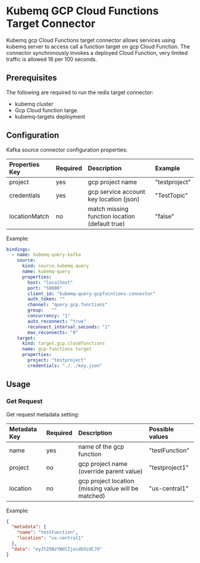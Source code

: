 # Kubemq GCP Cloud Functions Target Connector

Kubemq gcp Cloud Functions target connector allows services using kubemq server to access call a function target on gcp Cloud Function.
The connector synchronously invokes a deployed Cloud Function, very limited traffic is allowed 16 per 100 seconds.

## Prerequisites
The following are required to run the redis target connector:

- kubemq cluster
- Gcp Cloud function targe.
- kubemq-targets deployment

## Configuration

Kafka source connector configuration properties:

| Properties Key | Required | Description                                    | Example          |
|:---------------|:---------|:-----------------------------------------------|:-----------------|
| project        | yes      | gcp project name                               | "testproject"    |
| credentials    | yes      | gcp service account key location (json)        | "TestTopic"      |
| locationMatch  | no       | match missing function location (default true) | "false"          |


Example:

```yaml
bindings:
  - name: kubemq-query-kafka
    source:
      kind: source.kubemq.query
      name: kubemq-query
      properties:
        host: "localhost"
        port: "50000"
        client_id: "kubemq-query-gcpfucntions-connector"
        auth_token: ""
        channel: "query.gcp.functions"
        group:   ""
        concurrency: "1"
        auto_reconnect: "true"
        reconnect_interval_seconds: "1"
        max_reconnects: "0"
    target:
      kind: target.gcp.cloudfunctions
      name: gcp-functions-target
      properties:
        project: "testproject"
        credentials: "./../key.json"
```

## Usage

### Get Request

Get request metadata setting:

| Metadata Key | Required | Description                                          | Possible values                         |
|:-------------|:---------|:-----------------------------------------------------|:----------------------------------------|
| name         | yes      | name of the gcp function                             | "testFunction"                          |
| project      | no       | gcp project name (override parent value)             | "testproject1"                          |
| location     | no       | gcp project location (missing value will be matched) | "us-central1"                           |


Example:

```json
{
  "metadata": {
    "name": "testFunction",
    "location": "us-central1"    
  },
  "data": "eyJtZXNzYWdlIjoidGVzdCJ9"
}
```
